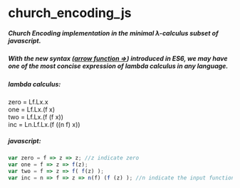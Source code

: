 # church_encoding_js

##### Church Encoding implementation in the minimal λ-calculus subset of javascript. 
##### With the new syntax ([arrow function =>](https://developer.mozilla.org/en-US/docs/Web/JavaScript/Reference/Functions/Arrow_functions)) introduced in ES6, we may have one of the most concise expression of lambda calculus in any language.



##### lambda calculus:
zero  = Lf.Lx.x     
one   = Lf.Lx.(f x)      
two   = Lf.Lx.(f (f x))      
inc = Ln.Lf.Lx.(f ((n f) x)) 




##### javascript:
```javascript
var zero = f => z => z; //z indicate zero
var one = f => z => f(z);
var two = f => z => f( f(z) );
var inc = n => f => z => n(f) (f (z) ); //n indicate the input function
```

